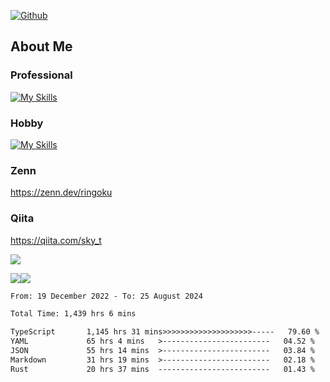 [![Github](https://img.shields.io/github/followers/skyt-a?label=Follow&style=social)](https://github.com/skyt-a)

## About Me
### Professional
[![My Skills](https://skillicons.dev/icons?i=react,ts,js,nodejs,java,graphql,firebase,githubactions&theme=light)](https://skillicons.dev)
### Hobby
[![My Skills](https://skillicons.dev/icons?i=unity,rust,py&theme=light)](https://skillicons.dev)

### Zenn
https://zenn.dev/ringoku
### Qiita
https://qiita.com/sky_t


![](https://github-profile-summary-cards.vercel.app/api/cards/profile-details?username=skyt-a&theme=default)

![](https://github-profile-summary-cards.vercel.app/api/cards/repos-per-language?username=skyt-a&theme=default)![](https://github-profile-summary-cards.vercel.app/api/cards/stats?username=RinGoku&theme=default)

<!--START_SECTION:waka-->

```txt
From: 19 December 2022 - To: 25 August 2024

Total Time: 1,439 hrs 6 mins

TypeScript       1,145 hrs 31 mins>>>>>>>>>>>>>>>>>>>>-----   79.60 %
YAML             65 hrs 4 mins   >------------------------   04.52 %
JSON             55 hrs 14 mins  >------------------------   03.84 %
Markdown         31 hrs 19 mins  >------------------------   02.18 %
Rust             20 hrs 37 mins  -------------------------   01.43 %
```

<!--END_SECTION:waka-->
